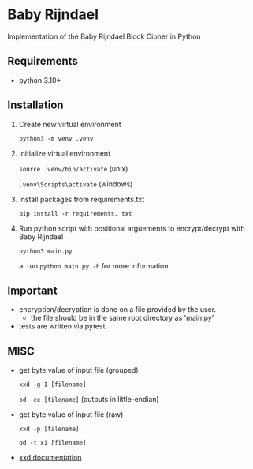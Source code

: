 # Baby Rijndael
Implementation of the Baby Rijndael Block Cipher in Python

## Requirements
- python 3.10+

## Installation
1. Create new virtual environment
   
    `python3 -m venv .venv`
3. Initialize virtual environment
   
    `source .venv/bin/activate` (unix)
   
    `.venv\Scripts\activate` (windows)
4. Install packages from requirements.txt
   
    `pip install -r requirements. txt`
6. Run python script with positional arguements to encrypt/decrypt with Baby Rijndael
   
    `python3 main.py`

   a. run `python main.py -h` for more information

## Important
- encryption/decryption is done on a file provided by the user. 
    - the file should be in the same root directory as 'main.py'
- tests are written via pytest

## MISC
- get byte value of input file (grouped)
    
    `xxd -g 1 [filename]`

    `od -cx [filename]` (outputs in little-endian)
- get byte value of input file (raw)

    `xxd -p [filename]`
    
    `od -t x1 [filename]`
- [xxd documentation](https://ss64.com/mac/xxd.html)
